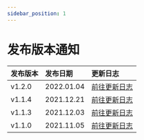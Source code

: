 ```yaml
---
sidebar_position: 1
---
```


# 发布版本通知

|发布版本|发布日期|更新日志|
|:---|:----|:----|
|v1.2.0|2022.01.04|[前往更新日志](/docs/changelog/version/v1.2.0)|
|v1.1.4|2021.12.21|[前往更新日志](/docs/changelog/version/v1.1.x/v1.1.4)|
|v1.1.3|2021.12.03|[前往更新日志](/docs/changelog/version/v1.1.x/v1.1.3)|
|v1.1.0|2021.11.05|[前往更新日志](/docs/changelog/version/v1.1.x/v1.1.0)|